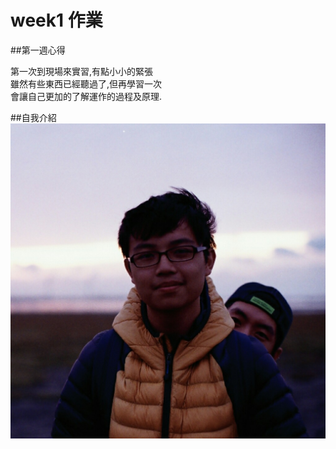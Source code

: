 # week1 作業

##第一週心得

   第一次到現場來實習,有點小小的緊張<br>
   雖然有些東西已經聽過了,但再學習一次<br>
   會讓自己更加的了解運作的過程及原理.<br>

##自我介紹
![](intro.jpg)

<table  style="text-align=center; border: 1px solid;>
<tr>
    <td>姓名</td>
    <td>許昱彥</td>
</tr>
<tr>
    <td>slack id</td>
    <td>shan</td>
</tr>
<tr>
    <td>目前會的語言</td>
    <td>c,c++,c#,html,css,php,mysql</td>
</tr>
<tr>
    <td>興趣</td>
    <td>打籃球,看棒球,看小說,寫一堆很沒用的程式XD</td>
    </tr>
</table>
